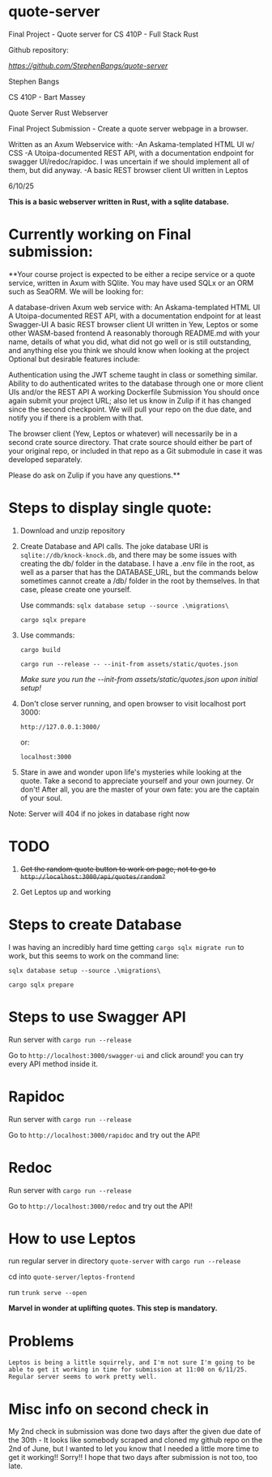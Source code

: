 # quote-server

Final Project - Quote server for CS 410P - Full Stack Rust

Github repository:

*https://github.com/StephenBangs/quote-server*

Stephen Bangs

CS 410P - Bart Massey

Quote Server Rust Webserver

Final Project Submission - Create a quote server webpage in a browser.

Written as an Axum Webservice with:
    -An Askama-templated HTML UI w/ CSS 
    -A Utoipa-documented REST API, with a documentation endpoint for swagger UI/redoc/rapidoc. I was uncertain if we should implement all of them, but did anyway.
    -A basic REST browser client UI written in Leptos

6/10/25

**This is a basic webserver written in Rust, with a sqlite database.**

# Currently working on Final submission: 

**Your course project is expected to be either a recipe service or a quote service, written in Axum with SQlite. You may have used SQLx or an ORM such as SeaORM. We will be looking for:

A database-driven Axum web service with:
An Askama-templated HTML UI
A Utoipa-documented REST API, with a documentation endpoint for at least Swagger-UI
A basic REST browser client UI written in Yew, Leptos or some other WASM-based frontend
A reasonably thorough README.md with your name, details of what you did, what did not go well or is still outstanding, and anything else you think we should know when looking at the project
Optional but desirable features include:

Authentication using the JWT scheme taught in class or something similar.
Ability to do authenticated writes to the database through one or more client UIs and/or the REST API
A working Dockerfile
Submission
You should once again submit your project URL; also let us know in Zulip if it has changed since the second checkpoint. We will pull your repo on the due date, and notify you if there is a problem with that.

The browser client (Yew, Leptos or whatever) will necessarily be in a second crate source directory. That crate source should either be part of your original repo, or included in that repo as a Git submodule in case it was developed separately.

Please do ask on Zulip if you have any questions.**

# Steps to display single quote:

1) Download and unzip repository

2) Create Database and API calls. The joke database URI is `sqlite://db/knock-knock.db`, and there may be some issues with creating the db/ folder in the database. I have a .env file in the root, as well as a parser that has the DATABASE_URL, but the commands below sometimes cannot create a /db/ folder in the root by themselves. In that case, please create one yourself.

    Use commands:
    `sqlx database setup --source .\migrations\`

    `cargo sqlx prepare`

3) Use commands:

    `cargo build`

    `cargo run --release -- --init-from assets/static/quotes.json`

    *Make sure you run the --init-from assets/static/quotes.json upon initial setup!*


4) Don't close server running, and open browser to visit localhost port 3000:

    `http://127.0.0.1:3000/`

    or:

    `localhost:3000`

5) Stare in awe and wonder upon life's mysteries while looking at the quote. Take a second to appreciate yourself and your own journey. Or don't! After all, you are the master of your own fate: you are the captain of your soul.

Note: Server will 404 if no jokes in database right now

# TODO

1) ~~Get the random quote button to work on page, not to go to `http://localhost:3000/api/quotes/random?`~~

2) Get Leptos up and working

# Steps to create Database

I was having an incredibly hard time getting  `cargo sqlx migrate run` to work, but this seems to work on the command line:

`sqlx database setup --source .\migrations\`

`cargo sqlx prepare`

# Steps to use Swagger API

Run server with `cargo run --release`

Go to `http://localhost:3000/swagger-ui` and click around! you can try every API method inside it.

# Rapidoc

Run server with `cargo run --release`

Go to `http://localhost:3000/rapidoc` and try out the API!

# Redoc

Run server with `cargo run --release`

Go to `http://localhost:3000/redoc` and try out the API!

# How to use Leptos

run regular server in directory `quote-server` with `cargo run --release`

cd into `quote-server/leptos-frontend`

run `trunk serve --open`

__Marvel in wonder at uplifting quotes. This step is mandatory.__

# Problems

    Leptos is being a little squirrely, and I'm not sure I'm going to be able to get it working in time for submission at 11:00 on 6/11/25. Regular server seems to work pretty well.

# Misc info on second check in

My 2nd check in submission was done two days after the given due date of the 30th - It looks like somebody scraped and cloned my github repo on the 2nd of June, but I wanted to let you know that I needed a little more time to get it working!! Sorry!! I hope that two days after submission is not too, too late.